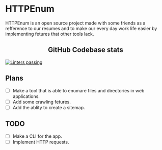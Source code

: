 <p align="center">
<h1>HTTPEnum</h1>
HTTPEnum is an open source project made with some friends as a refference to our resumes and to make our every day work life easier by implementing fetures that other tools lack.
<h2 align="center">GitHub Codebase stats</h2>
  <a href="https://github.com/marketplace/actions/super-linter">
    <img alt="Linters passing" src="https://github.com/baadam3/httpenum/actions/workflows/superlinter.yml/badge.svg" />
  </a>
</p>


## Plans

- [ ] Make a tool that is able to enumare files and directories in web applications.
- [ ] Add some crawling fetures.
- [ ] Add the ablity to create a sitemap.

## TODO

- [ ] Make a CLI for the app.
- [ ] Implement HTTP requests.
